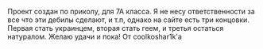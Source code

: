 Проект создан по приколу, для 7А класса. Я не несу ответственности за все что эти дебилы сделают, и т.п, однако на сайте есть три концовки. Первая стать украинцем, вторая стать геем, и третья остаться натуралом. Желаю удачи и пока! От coolkoshar1k'а 
